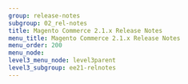 ```yaml
---
group: release-notes
subgroup: 02_rel-notes
title: Magento Commerce 2.1.x Release Notes
menu_title: Magento Commerce 2.1.x Release Notes
menu_order: 200
menu_node:
level3_menu_node: level3parent
level3_subgroup: ee21-relnotes
---
```

